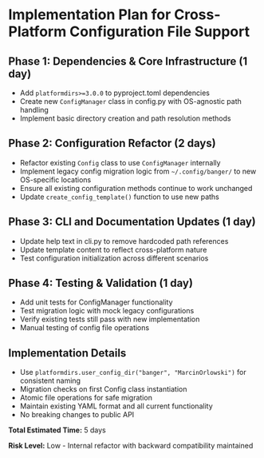 # Implementation Plan for Cross-Platform Configuration File Support

## Phase 1: Dependencies & Core Infrastructure (1 day)

- Add `platformdirs>=3.0.0` to pyproject.toml dependencies
- Create new `ConfigManager` class in config.py with OS-agnostic path handling
- Implement basic directory creation and path resolution methods

## Phase 2: Configuration Refactor (2 days)

- Refactor existing `Config` class to use `ConfigManager` internally
- Implement legacy config migration logic from `~/.config/banger/` to new OS-specific locations
- Ensure all existing configuration methods continue to work unchanged
- Update `create_config_template()` function to use new paths

## Phase 3: CLI and Documentation Updates (1 day)

- Update help text in cli.py to remove hardcoded path references
- Update template content to reflect cross-platform nature
- Test configuration initialization across different scenarios

## Phase 4: Testing & Validation (1 day)

- Add unit tests for ConfigManager functionality
- Test migration logic with mock legacy configurations
- Verify existing tests still pass with new implementation
- Manual testing of config file operations

## Implementation Details

- Use `platformdirs.user_config_dir("banger", "MarcinOrlowski")` for consistent naming
- Migration checks on first Config class instantiation
- Atomic file operations for safe migration
- Maintain existing YAML format and all current functionality
- No breaking changes to public API

**Total Estimated Time:** 5 days

**Risk Level:** Low - Internal refactor with backward compatibility maintained
